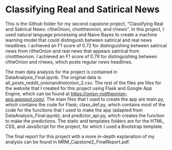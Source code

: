 # Classifying Real and Satirical News

This is the Github folder for my second capstone project, "Classifying Real and Satirical News: r/theOnion, r/nottheonion, and r/news". In this project, I used natural language processing and Naive Bayes to create a machine learning model that could distinguish between satirical and real news headlines. I achieved an F1 score of 0.72 for distinguishing between satirical news from r/theOnion and real news that appears satirical from r/nottheonion. I achieved an F1 score of 0.79 for distinguishing between r/theOnion and r/news, which posts regular news headlines.

The main data analysis for the project is contained in DataAnalysis_Final.ipynb. The original data is all_posts_reddit_onionandnotonion_2.csv. The rest of the files are files for the website that I created for this project using Flask and Google App Engine, which can be found at https://onion-nottheonion-app.appspot.com/. The main files that I used to create the app are main.py, which contains the code for Flask; class_def.py, which contains most of the code for the functions that I used to make the app (adapted from DataAnalysis_Final.ipynb); and predictor_api.py, which creates the function to make the predictions. The static and templates folders are for the HTML, CSS, and JavaScript for the project, for which I used a Bootstrap template.

The final report for this project with a more in-depth explanation of my analysis can be found in MRM_Capstone2_FinalReport.pdf.


